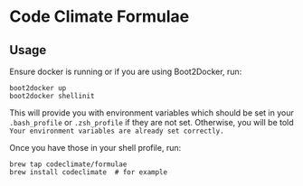 # Code Climate Formulae

## Usage

Ensure docker is running or if you are using Boot2Docker, run:

```console
boot2docker up
boot2docker shellinit
```

This will provide you with environment variables which should be set in your `.bash_profile` or `.zsh_profile` if they are not set. Otherwise, you will be told `Your environment variables are already set correctly.`

Once you have those in your shell profile, run:

```console
brew tap codeclimate/formulae
brew install codeclimate  # for example
```
